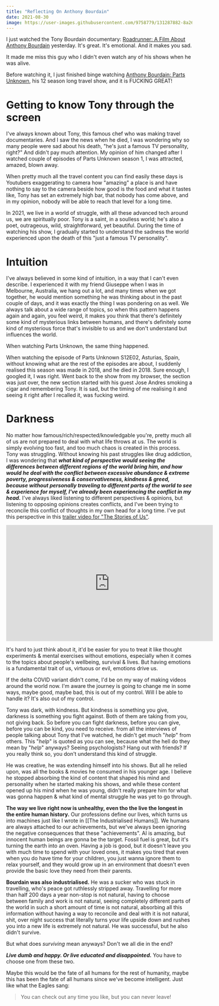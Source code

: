 ```yaml
---
title: "Reflecting On Anthony Bourdain"
date: 2021-08-30
image: https://user-images.githubusercontent.com/9758779/131287882-8a2623d6-ba6f-49fe-a7a8-5741677487a5.png
---
```


I just watched the Tony Bourdain documentary: [Roadrunner: A Film About Anthony Bourdain](https://en.wikipedia.org/wiki/Roadrunner:_A_Film_About_Anthony_Bourdain) yesterday. It's great. It's emotional. And it makes you sad.

It made me miss this guy who I didn't even watch any of his shows when he was alive.

Before watching it, I just finished binge watching [Anthony Bourdain: Parts Unknown](https://en.wikipedia.org/wiki/Anthony_Bourdain:_Parts_Unknown), his 12 season long travel show, and it is FUCKING GREAT!

# Getting to know Tony through the screen

I've always known about Tony, this famous chef who was making travel documentaries. And I saw the news when he died, I was wondering why so many people were sad about his death, "he's just a famous TV personality, right?" And didn't pay much attention. My opinion of him changed after I watched couple of episodes of Parts Unknown season 1, I was attracted, amazed, blown away.

When pretty much all the travel content you can find easily these days is Youtubers exaggerating to camera how "amazing" a place is and have nothing to say to the camera beside how good is the food and what it tastes like, Tony has set an extremely high bar, that nobody has come above, and in my opinion, nobody will be able to reach that level for a long time.

In 2021, we live in a world of struggle, with all these advanced tech around us, we are spiritually poor. Tony is a saint, in a soulless world; he's also a poet, outrageous, wild, straightforward, yet beautiful. During the time of watching his show, I gradually started to understand the sadness the world experienced upon the death of this "just a famous TV personality".

# Intuition

I've always believed in some kind of intuition, in a way that I can't even describe. I experienced it with my friend Giuseppe when I was in Melbourne, Australia, we hang out a lot, and many times when we got together, he would mention something he was thinking about in the past couple of days, and it was exactly the thing I was pondering on as well. We always talk about a wide range of topics, so when this pattern happens again and again, you feel weird, it makes you think that there's definitely some kind of mysterious links between humans, and there's definitely some kind of mysterious force that's invisible to us and we don't understand but influences the world.

When watching Parts Unknown, the same thing happened.

When watching the episode of Parts Unknown S12E02, Asturias, Spain, without knowing what are the rest of the episodes are about, I suddenly realised this season was made in 2018, and he died in 2018. Sure enough, I googled it, I was right. Went back to the show from my browser, the section was just over, the new section started with his guest Jose Andres smoking a cigar and remembering Tony. It is sad, but the timing of me realising it and seeing it right after I recalled it, was fucking weird.

# Darkness

No matter how famous/rich/respected/knowledgable you're, pretty much all of us are not prepared to deal with what life throws at us. The world is simply evolving too fast, and too much chaos is created in this process. Tony was struggling. Without knowing his past struggles like drug addiction, I was wondering that ***what kind of perspective would seeing the differences between different regions of the world bring him, and how would he deal with the conflict between excessive abundance & extreme poverty, progressiveness & conservativeness, kindness & greed, because without personally traveling to different parts of the world to see & experience for myself, I've already been experiencing the conflict in my head.*** I've always liked listening to different perspectives & opinions, but listening to opposing opinions creates conflicts, and I've been trying to reconcile this conflict of thoughts in my own head for a long time. I've put this perspective in this [trailer video for "The Stories of Us"](https://youtu.be/R2oeadm1mWg).

<iframe width="560" height="315" src="https://www.youtube.com/embed/R2oeadm1mWg" title="YouTube video player" frameborder="0" allow="accelerometer; autoplay; clipboard-write; encrypted-media; gyroscope; picture-in-picture" allowfullscreen></iframe>

It's hard to just think about it, it'd be easier for you to treat it like thought experiments & mental exercises without emotions, especially when it comes to the topics about people's wellbeing, survival & lives. But having emotions is a fundamental trait of us, virtuous or evil, emotions drive us.

If the delta COVID variant didn't come, I'd be on my way of making videos around the world now. I'm aware the journey is going to change me in some ways, maybe good, maybe bad, this is out of my control. Will I be able to handle it? It's also out of my control.

Tony was dark, with kindness. But kindness is something you give, darkness is something you fight against. Both of them are taking from you, not giving back. So before you can fight darkness, before you can give, before you can be kind, you need to receive. from all the interviews of people talking about Tony that I've watched, he didn't get much "*help*" from others. This "*help*" is quoted as you can see, because what the hell do they mean by "*help*" anyways? Seeing psychologists? Hang out with friends? If you really think so, you don't understand this kind of struggle.

He was creative, he was extending himself into his shows. But all he relied upon, was all the books & movies he consumed in his younger age. I believe he stopped absorbing the kind of content that shaped his mind and personality when he started making his shows, and while these content opened up his mind when he was young, didn't really prepare him for what was gonna happen & what kind of mental struggle he was yet to go through.

**The way we live right now is unhealthy, even tho the live the longest in the entire human history.** Our professions define our lives, which turns us into machines just like I wrote in [[The Industrialised Humans]]. We humans are always attached to our achievements, but we've always been ignoring the negative consequences that these "achievements". AI is amazing, but innocent human beings are gonna be the target. Fossil fuel is great, but it's turning the earth into an oven. Having a job is good, but it doesn't leave you with much time to spend with your loved ones, it makes you tired that even when you do have time for your children, you just wanna ignore them to relax yourself, and they would grow up in an environment that doesn't even provide the basic love they need from their parents.

**Bourdain was also industrialised.** He was a sucker who was stuck in travelling, who's peace got ruthlessly stripped away. Travelling for more than half 200 days a year non-stop is not natural, having to choose between family and work is not natural, seeing completely different parts of the world in such a short amount of time is not natural, absorbing all this information without having a way to reconcile and deal with it is not natural, shit, over night success that literally turns your life upside down and rushes you into a new life is extremely not natural. He was successful, but he also didn't survive.

But what does *surviving* mean anyways? Don't we all die in the end?

***Live dumb and happy. Or live educated and disappointed.*** You have to choose one from these two.

Maybe this would be the fate of all humans for the rest of humanity, maybe this has been the fate of all humans since we've become intelligent. Just like what the Eagles sang:

> You can check out any time you like, but you can never leave!
